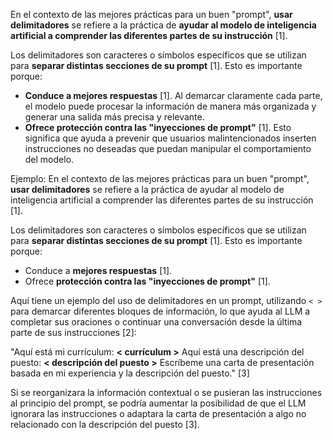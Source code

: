 En el contexto de las mejores prácticas para un buen "prompt", **usar delimitadores** se refiere a la práctica de **ayudar al modelo de inteligencia artificial a comprender las diferentes partes de su instrucción** [1].

Los delimitadores son caracteres o símbolos específicos que se utilizan para **separar distintas secciones de su prompt** [1]. Esto es importante porque:

*   **Conduce a mejores respuestas** [1]. Al demarcar claramente cada parte, el modelo puede procesar la información de manera más organizada y generar una salida más precisa y relevante.
*   **Ofrece protección contra las "inyecciones de prompt"** [1]. Esto significa que ayuda a prevenir que usuarios malintencionados inserten instrucciones no deseadas que puedan manipular el comportamiento del modelo.

Ejemplo:
	En el contexto de las mejores prácticas para un buen "prompt", **usar delimitadores** se refiere a la práctica de ayudar al modelo de inteligencia artificial a comprender las diferentes partes de su instrucción [1].

Los delimitadores son caracteres o símbolos específicos que se utilizan para **separar distintas secciones de su prompt** [1]. Esto es importante porque:
*   Conduce a **mejores respuestas** [1].
*   Ofrece **protección contra las "inyecciones de prompt"** [1].

Aquí tiene un ejemplo del uso de delimitadores en un prompt, utilizando `< >` para demarcar diferentes bloques de información, lo que ayuda al LLM a completar sus oraciones o continuar una conversación desde la última parte de sus instrucciones [2]:

"Aquí está mi currículum:
**< currículum >**
Aquí está una descripción del puesto:
**< descripción del puesto >**
Escríbeme una carta de presentación basada en mi experiencia y la descripción del puesto." [3]

Si se reorganizara la información contextual o se pusieran las instrucciones al principio del prompt, se podría aumentar la posibilidad de que el LLM ignorara las instrucciones o adaptara la carta de presentación a algo no relacionado con la descripción del puesto [3].